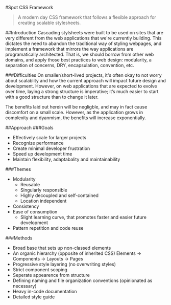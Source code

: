 #Spot CSS Framework
> A modern day CSS framework that follows a flexible approach for creating scalable stylesheets.

##Introduction
Cascading stylsheets were built to be used on sites that are very different from the web applications that we're currently building. This dictates the need to abandon the traditional way of styling webpages, and implement a framework that mirrors the way applications are programatically architected. That is, we should borrow from other web domains, and apply those best practices to web design: modularity, a separation of concerns, DRY, encapsulation, convention, etc.

###Difficulties
On smaller/short-lived projects, it's often okay to not worry about scalablity and how the current approach will impact future design and development. However, on web applications that are expected to evolve over time, laying a strong structure is imperative; it’s much easier to start with a good structure than to change it later.

The benefits laid out herein will be negligble, and may in fact cause discomfort on a small scale. However, as the application grows in complexity and dyanmism, the benefits will increase exponentially.

##Approach
###Goals
- Effectively scale for larger projects
- Recognize performance
- Create minimal developer frustration
- Speed up development time
- Maintain flexibility, adaptabality and maintainability

###Themes
- Modularity
  - Reusable
  - Singularly responsible
  - Highly decoupled and self-contained
  - Location independent
- Consistency
- Ease of consumption
  - Slight learning curve, that promotes faster and easier future development
- Pattern repetition and code reuse

###Methods
- Broad base that sets up non-classed elements
- An organic hierarchy (opposite of inherited CSS)
    Elements -> Components -> Layouts -> Pages
- Progressive style layering (no overwriting styles)
- Strict component scoping
- Seperate appearence from structure
- Defining naming and file organization conventions (opinionated as necessary)
- Heavy in-code documentation
- Detailed style guide
